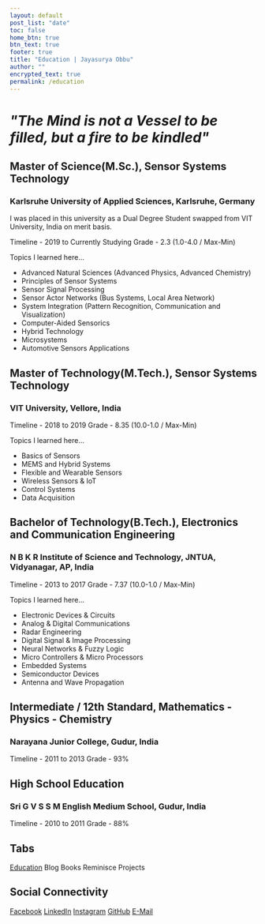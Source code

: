 ```yaml
---
layout: default
post_list: "date"
toc: false
home_btn: true
btn_text: true
footer: true
title: "Education | Jayasurya Obbu"
author: ""
encrypted_text: true
permalink: /education
---
```


# _"The Mind is not a Vessel to be filled, but a fire to be kindled"_ 

## Master of Science(M.Sc.), Sensor Systems Technology
### Karlsruhe University of Applied Sciences, Karlsruhe, Germany

I was placed in this university as a Dual Degree Student swapped from VIT University, India on merit basis.

Timeline - 2019 to Currently Studying
Grade - 2.3 (1.0-4.0 / Max-Min)

Topics I learned here...

* Advanced Natural Sciences (Advanced Physics, Advanced Chemistry)
* Principles of Sensor Systems
* Sensor Signal Processing
* Sensor Actor Networks (Bus Systems, Local Area Network)
* System Integration (Pattern Recognition, Communication and Visualization)
* Computer-Aided Sensorics
* Hybrid Technology
* Microsystems
* Automotive Sensors Applications

## Master of Technology(M.Tech.), Sensor Systems Technology
### VIT University, Vellore, India

Timeline - 2018 to 2019
Grade - 8.35 (10.0-1.0 / Max-Min)

Topics I learned here...

* Basics of Sensors
* MEMS and Hybrid Systems
* Flexible and Wearable Sensors
* Wireless Sensors & IoT
* Control Systems
* Data Acquisition

## Bachelor of Technology(B.Tech.), Electronics and Communication Engineering
### N B K R Institute of Science and Technology, JNTUA, Vidyanagar, AP, India

Timeline - 2013 to 2017
Grade - 7.37 (10.0-1.0 / Max-Min)

Topics I learned here...

* Electronic Devices & Circuits
* Analog & Digital Communications
* Radar Engineering
* Digital Signal & Image Processing
* Neural Networks & Fuzzy Logic
* Micro Controllers & Micro Processors
* Embedded Systems
* Semiconductor Devices
* Antenna and Wave Propagation

## Intermediate / 12th Standard, Mathematics - Physics - Chemistry
### Narayana Junior College, Gudur, India

Timeline - 2011 to 2013
Grade - 93%

## High School Education
### Sri G V S S M English Medium School, Gudur, India

Timeline - 2010 to 2011
Grade - 88%

## Tabs

[Education](education.md) Blog Books Reminisce Projects

## Social Connectivity

[Facebook](https://www.facebook.com/jayasurya.obbu/) [LinkedIn](https://www.linkedin.com/in/jayasurya-obbu/) [Instagram](https://www.instagram.com/mr__circuit/) [GitHub](https://github.com/mr-circuit) [E-Mail]( mailto:hello@jayasurya.me)
